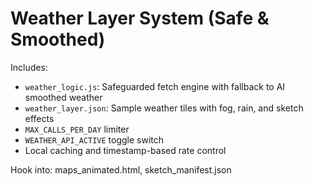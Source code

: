 # Weather Layer System (Safe & Smoothed)

Includes:
- `weather_logic.js`: Safeguarded fetch engine with fallback to AI smoothed weather
- `weather_layer.json`: Sample weather tiles with fog, rain, and sketch effects
- `MAX_CALLS_PER_DAY` limiter
- `WEATHER_API_ACTIVE` toggle switch
- Local caching and timestamp-based rate control

Hook into: maps_animated.html, sketch_manifest.json